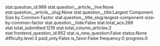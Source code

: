 stat.question_id:989
stat.question__article__live:None
stat.question__article__slug:None
stat.question__title:Largest Component Size by Common Factor
stat.question__title_slug:largest-component-size-by-common-factor
stat.question__hide:False
stat.total_acs:289
stat.total_submitted:1219
stat.total_column_articles:2
stat.frontend_question_id:952
stat.is_new_question:False
status:None
difficulty.level:3
paid_only:False
is_favor:False
frequency:0
progress:0
